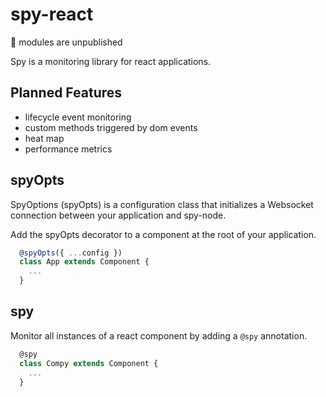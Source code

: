# spy-react

&#128679; modules are unpublished

Spy is a monitoring library for react applications.

## Planned Features
* lifecycle event monitoring
* custom methods triggered by dom events
* heat map
* performance metrics

## spyOpts

SpyOptions (spyOpts) is a configuration class that initializes a Websocket
connection between your application and spy-node.

Add the spyOpts decorator to a component at the root of your application.
``` js
  @spyOpts({ ...config })
  class App extends Component {
    ...
  }
```

## spy
Monitor all instances of a react component by adding a `@spy` annotation.
``` js
  @spy
  class Compy extends Component {
    ...
  }
```
